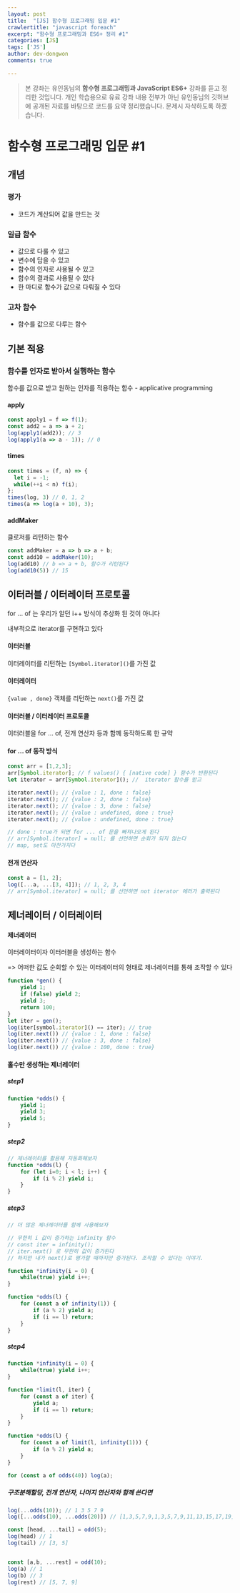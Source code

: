```yaml
---
layout: post
title:  "[JS] 함수형 프로그래밍 입문 #1"
crawlertitle: "javascript foreach"
excerpt: "함수형 프로그래밍과 ES6+ 정리 #1"
categories: [JS]
tags: ['JS']
author: dev-dongwon
comments: true

---
```


> 본 강좌는 유인동님의 **함수형 프로그래밍과 JavaScript ES6+** 강좌를 듣고 정리한 것입니다. 개인 학습용으로 유료 강좌 내용 전부가 아닌 유인동님의 깃허브에 공개된 자료를 바탕으로 코드를 요약 정리했습니다. 문제시 자삭하도록 하겠습니다.



# 함수형 프로그래밍 입문 #1

## 개념

### 평가

- 코드가 계산되어 값을 만드는 것



### 일급 함수

- 값으로 다룰 수 있고
- 변수에 담을 수 있고
- 함수의 인자로 사용될 수 있고
- 함수의 결과로 사용될 수 있다
- 한 마디로 함수가 값으로 다뤄질 수 있다



### 고차 함수

- 함수를 값으로 다루는 함수



## 기본 적용

### 함수를 인자로 받아서 실행하는 함수

함수를 값으로 받고 원하는 인자를 적용하는 함수 - applicative programming

#### apply

```js
const apply1 = f => f(1);
const add2 = a => a + 2;
log(apply1(add2)); // 3
log(apply1(a => a - 1)); // 0
```



#### times

```js
const times = (f, n) => {
  let i = -1;
  while(++i < n) f(i);
};
times(log, 3) // 0, 1, 2
times(a => log(a + 10), 3);

```



#### addMaker

클로저를 리턴하는 함수

```js
const addMaker = a => b => a + b;
const add10 = addMaker(10);
log(add10) // b => a + b, 함수가 리턴된다
log(add10(5)) // 15
```



## 이터러블 / 이터레이터 프로토콜

for ... of 는 우리가 알던 i++ 방식이 추상화 된 것이 아니다

내부적으로 iterator를 구현하고 있다



#### 이터러블

이터레이터를 리턴하는 `[Symbol.iterator]()`를 가진 값



#### 이터레이터

`{value , done}` 객체를 리턴하는 `next()`를 가진 값



#### 이터러블 / 이터레이터 프로토콜

이터러블을 for ... of, 전개 연산자 등과 함께 동작하도록 한 규약



#### for ... of 동작 방식

```js
const arr = [1,2,3];
arr[Symbol.iterator]; // f values() { [native code] } 함수가 반환된다
let iterator = arr[Symbol.iterator](); //  iterator 함수를 받고

iterator.next(); // {value : 1, done : false}
iterator.next(); // {value : 2, done : false}
iterator.next(); // {value : 3, done : false}
iterator.next(); // {value : undefined, done : true}
iterator.next(); // {value : undefined, done : true}

// done : true가 되면 for ... of 문을 빠져나오게 된다
// arr[Symbol.iterator] = null; 를 선언하면 순회가 되지 않는다
// map, set도 마찬가지다
```



#### 전개 연산자

```js
const a = [1, 2];
log([...a, ...[3, 4]]); // 1, 2, 3, 4
// arr[Symbol.iterator] = null; 를 선언하면 not iterator 에러가 출력된다

```



## 제너레이터 / 이터레이터

#### 제너레이터

이터레이터이자 이터러블을 생성하는 함수

=> 어떠한 값도 순회할 수 있는 이터레이터의 형태로 제너레이터를 통해 조작할 수 있다

```js
function *gen() {
	yield 1;
	if (false) yield 2;
	yield 3;
    return 100;
}
let iter = gen();
log(iter[symbol.iterator]() == iter); // true
log(iter.next()) // {value : 1, done : false}
log(iter.next()) // {value : 3, done : false}
log(iter.next()) // {value : 100, done : true}

```



#### 홀수만 생성하는 제너레이터

##### step1 

```js
function *odds() {
	yield 1;
	yield 3;
	yield 5;
}
```



##### step2

```js
// 제너레이터를 활용해 자동화해보자
function *odds(l) {
	for (let i=0; i < l; i++) {
        if (i % 2) yield i;
    }
}
```



##### step3

```js
// 더 많은 제너레이터를 함께 사용해보자

// 무한히 i 값이 증가하는 infinity 함수
// const iter = infinity();
// iter.next() 로 무한히 값이 증가된다
// 하지만 내가 next()로 평가할 때까지만 증가된다. 조작할 수 있다는 이야기.

function *infinity(i = 0) {
    while(true) yield i++;
}

function *odds(l) {
    for (const a of infinity(1)) {
        if (a % 2) yield a;
        if (i == l) return;
    }
}
```



##### step4

```js
function *infinity(i = 0) {
    while(true) yield i++;
}

function *limit(l, iter) {
    for (const a of iter) {
        yield a;
        if (i == l) return;
    }
}

function *odds(l) {
    for (const a of limit(l, infinity(1))) {
        if (a % 2) yield a;
    }
}

for (const a of odds(40)) log(a);
```



##### 구조분해할당, 전개 연산자, 나머지 연산자와 함께 쓴다면

```js
log(...odds(10)); // 1 3 5 7 9
log([...odds(10), ...odds(20)]) // [1,3,5,7,9,1,3,5,7,9,11,13,15,17,19]

const [head, ...tail] = odd(5);
log(head) // 1
log(tail) // [3, 5]


const [a,b, ...rest] = odd(10);
log(a) // 1
log(b) // 3
log(rest) // [5, 7, 9]
```

